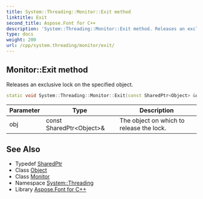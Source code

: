 ```yaml
---
title: System::Threading::Monitor::Exit method
linktitle: Exit
second_title: Aspose.Font for C++
description: 'System::Threading::Monitor::Exit method. Releases an exclusive lock on the specified object in C++.'
type: docs
weight: 200
url: /cpp/system.threading/monitor/exit/
---
```

## Monitor::Exit method


Releases an exclusive lock on the specified object.

```cpp
static void System::Threading::Monitor::Exit(const SharedPtr<Object> &obj)
```


| Parameter | Type | Description |
| --- | --- | --- |
| obj | const SharedPtr\<Object\>\& | The object on which to release the lock. |

## See Also

* Typedef [SharedPtr](../../../system/sharedptr/)
* Class [Object](../../../system/object/)
* Class [Monitor](../)
* Namespace [System::Threading](../../)
* Library [Aspose.Font for C++](../../../)
